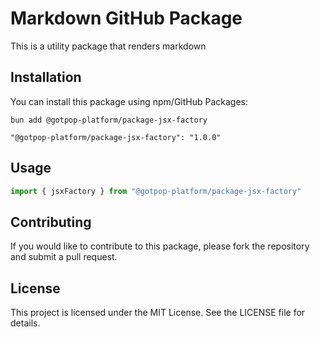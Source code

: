 # Markdown GitHub Package

This is a utility package that renders markdown

## Installation

You can install this package using npm/GitHub Packages:

```
bun add @gotpop-platform/package-jsx-factory
```

```
"@gotpop-platform/package-jsx-factory": "1.0.0"
```

## Usage

```typescript
import { jsxFactory } from "@gotpop-platform/package-jsx-factory"
```

## Contributing

If you would like to contribute to this package, please fork the repository and submit a pull request.

## License

This project is licensed under the MIT License. See the LICENSE file for details.